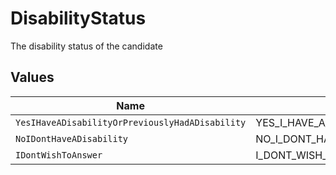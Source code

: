 # DisabilityStatus

The disability status of the candidate


## Values

| Name                                                   | Value                                                  |
| ------------------------------------------------------ | ------------------------------------------------------ |
| `YesIHaveADisabilityOrPreviouslyHadADisability`        | YES_I_HAVE_A_DISABILITY_OR_PREVIOUSLY_HAD_A_DISABILITY |
| `NoIDontHaveADisability`                               | NO_I_DONT_HAVE_A_DISABILITY                            |
| `IDontWishToAnswer`                                    | I_DONT_WISH_TO_ANSWER                                  |